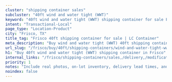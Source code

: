 ```yaml
---
cluster: "shipping container sales"
subcluster: "40ft wind and water tight (WWT)"
keyword: "40ft wind and water tight (WWT) shipping container for sale Frisco, TX"
intent: "Transactional-Local"
page_type: "Location-Product"
city: "Frisco, TX"
title_tag: "Frisco 40ft shipping container for sale | LC Container"
meta_description: "Buy wind and water tight (WWT) 40ft shipping container sale with local delivery in Frisco, TX. LC Container — local Since 2003. Request a fast quote today."
url_slug: "/frisco/buy/40ft/shipping-containers/wind-and-water-tight-wwt"
h1: "Buy 40ft wind and water tight (WWT) shipping container in Frisco"
internal_links: "/frisco/shipping-containers/sales,/delivery,/modifications"
priority: 1
notes: "Include real photos, on-lot inventory, delivery lead times, and financing info."
noindex: false
---
```


<!-- TODO: Add unique city/inventory copy, images, and internal links here. -->
